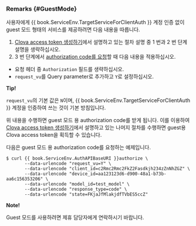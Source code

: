 ### Remarks {#GuestMode}

사용자에게 {{ book.ServiceEnv.TargetServiceForClientAuth }} 계정 인증 없이 guest 모드 형태의 서비스를 제공하려면 다음 내용을 따릅니다.

1. [Clova access token 생성하기](/Develop/Guides/Interact_with_CIC.md#CreateClovaAccessToken)에서 설명하고 있는 절차 설명 중 1 번과 2 번 단계 설명을 생략하십시오.
2. 3 번 단계에서 [authorization code를 요청](#RequestAuthorizationCode)할 때 다음 내용을 적용하십시오.
  * 요청 헤더 중 `Authorization` 필드를 생략하십시오.
  * `request_vu`를 Query parameter로 추가하고 `Y`로 설정하십시오.

<div class="tip">
  <p><strong>Tip!</strong></p>
  <p><code>request_vu</code>의 기본 값은 <code>N</code>이며, {{ book.ServiceEnv.TargetServiceForClientAuth }} 계정을 인증하여 쓰는 것이 기본 방침입니다.</p>
</div>

위 내용을 수행하면 guest 모드 용 authorization code를 받게 됩니다. 이를 이용하여 [Clova access token 생성하기](/Develop/Guides/Interact_with_CIC.md#CreateClovaAccessToken)에서 설명하고 있는 나머지 절차를 수행하면 guest용 Clova access token을 획득할 수 있습니다.

다음은 guest 모드 용 authorization code를 요청하는 예제입니다.

<pre><code>$ curl {{ book.ServiceEnv.AuthAPIBaseURI }}authorize \
       --data-urlencode "request_vu=Y" \
       --data-urlencode "client_id=c2Rmc2Rmc2FkZ2Fasdkjh234zZnNhZGZ" \
       --data-urlencode "device_id=aa123123d6-d900-48a1-b73b-aa6c156353206" \
       --data-urlencode "model_id=test_model" \
       --data-urlencode "response_type=code" \
       --data-urlencode "state=FKjaJfMlakjdfTVbES5ccZ"
</code></pre>

<div class="note">
  <p><strong>Note!</strong></p>
  <p>Guest 모드를 사용하려면 제휴 담당자에게 연락하시기 바랍니다.</p>
</div>
